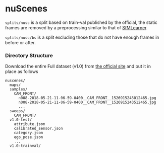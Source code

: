 # nuScenes
 `splits/nusc` is a split based on train-val published by the official, the static frames are removed by a preprocessing similar to that of [SfMLearner](https://github.com/tinghuiz/SfMLearner).

`splits/nusc/bs` is a split excluding those that do not have enough frames in before or after.


### Directory Structure
Download the entire Full dataset (v1.0) from [the official site](https://www.nuscenes.org/nuscenes#download) and put it in place as follows

```
nuscenes/
  maps/
  samples/
    CAM_FRONT/
      n008-2018-05-21-11-06-59-0400__CAM_FRONT__1526915243012465.jpg
      n008-2018-05-21-11-06-59-0400__CAM_FRONT__1526915243512465.jpg
      ...
  sweeps/
    CAM_FRONT/
  v1.0-test/
    attribute.json
    calibrated_sensor.json
    category.json
    ego_pose.json
    ...
  v1.0-trainval/
```
